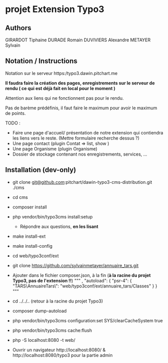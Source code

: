 # projet Extension Typo3

## Authors
GIRARDOT Tiphaine
DURADE Romain
DUVIVIERS Alexandre
METAYER Sylvain

## Notation / Instructions
Notation sur le serveur https:/typo3.dawin.pitchart.me

**Il faudra faire la création des pages, enregistrements sur le serveur de rendu ( ce qui est déjà fait en local pour le moment )**

Attention aux liens qui ne fonctionnent pas pour le rendu.

Pas de barème prédéfinis, il faut faire le maximum pour avoir le maximum de points.

TODO :
- Faire une page d'accueil/ présentation de notre extension qui contiendra les liens vers le reste. (Mettre formulaire recherche dessus ?)
- Une page contact (plugin Contat => list, show )
- Une page Organisme (plugin Organisme)
- Dossier de stockage contenant nos enregistrements, services, ...

## Installation (dev-only)

- git clone git@github.com:pitchart/dawin-typo3-cms-distribution.git ./cms
- cd cms
- composer install
- php vendor/bin/typo3cms install:setup
  - Répondre aux questions, **en les lisant**
- make install-ext
- make install-config
- cd web/typo3conf/ext
- git clone https://github.com/sylvainmetayer/annuaire_tars.git
- Ajouter dans le fichier composer.json, à la fin (**à la racine du projet Typo3, pas de l'extension !!**)
  """
  ,
  "autoload": {
    "psr-4": {
      "TARS\\AnnuaireTars\\": "web/typo3conf/ext/annuaire_tars/Classes"
    }
  }
  """
- cd ../../.. (retour à la racine du projet Typo3)
- composer dump-autoload
- php vendor/bin/typo3cms configuration:set SYS/clearCacheSystem true
- php vendor/bin/typo3cms cache:flush
- php -S localhost:8080 -t web/

- Ouvrir un navigateur http://localhost:8080/ & http://localhost:8080/typo3 pour la partie admin
